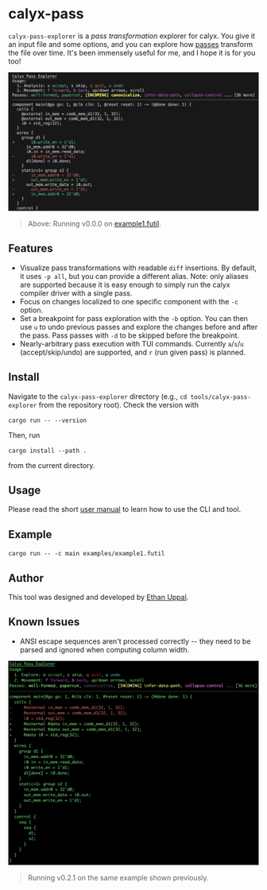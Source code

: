 # calyx-pass

`calyx-pass-explorer` is a *pass transformation* explorer for calyx.
You give it an input file and some options, and you can explore how [passes](https://crates.io/crates/calyx-opt) transform the file over time.
It's been immensely useful for me, and I hope it is for you too!

![Example running of the tool](example_v0.0.0.png)

> Above: Running v0.0.0 on [example1.futil](examples/example1.futil).

## Features

- Visualize pass transformations with readable `diff` insertions. By default, it uses `-p all`, but you can provide a different alias. Note: only aliases are supported because it is easy enough to simply run the calyx compiler driver with a single pass.
- Focus on changes localized to one specific component with the `-c` option.
- Set a breakpoint for pass exploration with the `-b` option. You can then use `u` to undo previous passes and explore the changes before and after the pass. Pass passes with `-d` to be skipped before the breakpoint.
- Nearly-arbitrary pass execution with TUI commands. Currently `a`/`s`/`u` (accept/skip/undo) are supported, and `r` (run given pass) is planned.

## Install

Navigate to the `calyx-pass-explorer` directory (e.g., `cd tools/calyx-pass-explorer` from the repository root).
Check the version with
```shell
cargo run -- --version
```

Then, run
```shell
cargo install --path .
```
from the current directory.

## Usage

Please read the short [user manual](manual.md) to learn how to use the CLI and tool.

## Example

```shell
cargo run -- -c main examples/example1.futil
```

## Author

This tool was designed and developed by [Ethan Uppal](https://www.ethanuppal.com).

## Known Issues

- ANSI escape sequences aren't processed correctly -- they need to be parsed and ignored when computing column width.

![Example running of the tool](example_v0.2.1.png)
> Running v0.2.1 on the same example shown previously.
